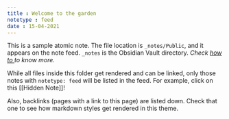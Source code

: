 ```yaml
---
title : Welcome to the garden
notetype : feed
date : 15-04-2021
---
```


This is a sample atomic note. The file location is `_notes/Public`, and it appears on the note feed. `_notes` is the Obsidian Vault directory. _Check  <a href="../posts/how-to"> how to </a> to know more._ 

While all files inside this folder get rendered and can be linked, only those notes with `notetype: feed` will be listed in the feed. For example, click on this [[Hidden Note]]!

Also, backlinks (pages with a link to this page) are listed down. Check that one to see how markdown styles get rendered in this theme.